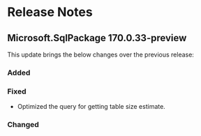 # Release Notes

## Microsoft.SqlPackage 170.0.33-preview

This update brings the below changes over the previous release:

### Added

### Fixed
* Optimized the query for getting table size estimate.

### Changed